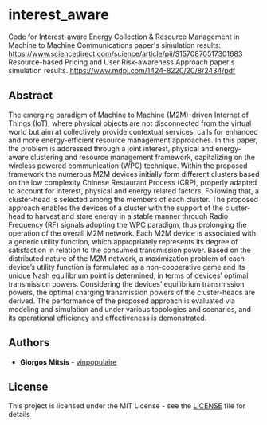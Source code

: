 # interest_aware
Code for Interest-aware Energy Collection &amp; Resource Management in Machine to Machine Communications paper's simulation results: https://www.sciencedirect.com/science/article/pii/S1570870517301683
Resource-based Pricing and User Risk-awareness Approach paper's simulation results. https://www.mdpi.com/1424-8220/20/8/2434/pdf

## Abstract

The emerging paradigm of Machine to Machine (M2M)-driven Internet of Things (IoT), where physical objects are not disconnected from the virtual world but aim at collectively provide contextual services, calls for enhanced and more energy-efficient resource management approaches. In this paper, the problem is addressed through a joint interest, physical and energy-aware clustering and resource management framework, capitalizing on the wireless powered communication (WPC) technique. Within the proposed framework the numerous M2M devices initially form different clusters based on the low complexity Chinese Restaurant Process (CRP), properly adapted to account for interest, physical and energy related factors. Following that, a cluster-head is selected among the members of each cluster. The proposed approach enables the devices of a cluster with the support of the cluster-head to harvest and store energy in a stable manner through Radio Frequency (RF) signals adopting the WPC paradigm, thus prolonging the operation of the overall M2M network. Each M2M device is associated with a generic utility function, which appropriately represents its degree of satisfaction in relation to the consumed transmission power. Based on the distributed nature of the M2M network, a maximization problem of each device’s utility function is formulated as a non-cooperative game and its unique Nash equilibrium point is determined, in terms of devices’ optimal transmission powers. Considering the devices’ equilibrium transmission powers, the optimal charging transmission powers of the cluster-heads are derived. The performance of the proposed approach is evaluated via modeling and simulation and under various topologies and scenarios, and its operational efficiency and effectiveness is demonstrated.

## Authors

* **Giorgos Mitsis** - [vinpopulaire](https://github.com/vinPopulaire)

## License

This project is licensed under the MIT License - see the [LICENSE](LICENSE) file for details
